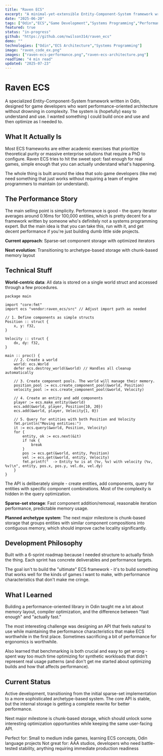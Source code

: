 ```yaml
---
title: "Raven ECS"
excerpt: "A minimal-yet-extensible Entity-Component-System framework written in Odin, optimized for solo game developers who want performance without complexity."
date: "2025-06-20"
tags: ["Odin","ECS","Game Development","Systems Programming","Performance"]
featured: true
status: "in-progress"
github: "https://github.com/nwilson314/raven_ecs"
demo: ""
technologies: ["Odin","ECS Architecture","Systems Programming"]
image: "raven_code_ex.png"
images: ["raven-ecs-performance.png","raven-ecs-architecture.png"]
readTime: "4 min read"
updated: "2025-07-23"
---
```


# Raven ECS

A specialized Entity-Component-System framework written in Odin, designed for game developers who want performance-oriented architecture without drowning in complexity. The system is (hopefully) easy to understand and use. I wanted something I could build once and use and then optimize as I needed to.

## What It Actually Is

Most ECS frameworks are either academic exercises that prioritize theoretical purity or massive enterprise solutions that require a PhD to configure. Raven ECS tries to hit the sweet spot: fast enough for real games, simple enough that you can actually understand what's happening.

The whole thing is built around the idea that solo game developers (like me) need something that just works without requiring a team of engine programmers to maintain (or understand).

## The Performance Story

The main selling point is simplicity. Performance is good - the query iterator averages around 0.16ms for 100,000 entities, which is pretty decent for a framework written by someone who's definitely not a systems programming expert. But the main idea is that you can take this, run with it, and get decent performance if you're just building dumb little side projects.

**Current approach**: Sparse-set component storage with optimized iterators

**Next evolution**: Transitioning to archetype-based storage with chunk-based memory layout

## Technical Stuff

**World-centric data**: All data is stored on a single world struct and accessed through a few procedures.

```odin
package main

import "core:fmt"
import ecs "vendor:raven_ecs/src" // Adjust import path as needed

// 1. Define components as simple structs
Position :: struct {
	x, y: f32,
}

Velocity :: struct {
	dx, dy: f32,
}

main :: proc() {
	// 2. Create a world
	world: ecs.World
	defer ecs.destroy_world(&world) // Handles all cleanup automatically

	// 3. Create component pools. The world will manage their memory.
	position_pool := ecs.create_component_pool(&world, Position)
	velocity_pool := ecs.create_component_pool(&world, Velocity)

	// 4. Create an entity and add components
	player := ecs.make_entity(&world)
	ecs.add(&world, player, Position{10, 20})
	ecs.add(&world, player, Velocity{1, 0})

	// 5. Query for entities with both Position and Velocity
	fmt.println("Moving entities:")
	it := ecs.query(&world, Position, Velocity)
	for {
		entity, ok := ecs.next(&it)
		if !ok {
			break
		}
		pos := ecs.get(&world, entity, Position)
		vel := ecs.get(&world, entity, Velocity)
		fmt.printf("  -> Entity %v is at (%v, %v) with velocity (%v, %v)\n", entity, pos.x, pos.y, vel.dx, vel.dy)
	}
}
```

The API is deliberately simple - create entities, add components, query for entities with specific component combinations. Most of the complexity is hidden in the query optimization.

**Sparse-set storage**: Fast component addition/removal, reasonable iteration performance, predictable memory usage.

**Planned archetype system**: The next major milestone is chunk-based storage that groups entities with similar component compositions into contiguous memory, which should improve cache locality significantly.

## Development Philosophy

Built with a 6-sprint roadmap because I needed structure to actually finish the thing. Each sprint has concrete deliverables and performance targets.

The goal isn't to build the "ultimate" ECS framework - it's to build something that works well for the kinds of games I want to make, with performance characteristics that don't make me cringe.

## What I Learned

Building a performance-oriented library in Odin taught me a lot about memory layout, compiler optimization, and the difference between "fast enough" and "actually fast."

The most interesting challenge was designing an API that feels natural to use while maintaining the performance characteristics that make ECS worthwhile in the first place. Sometimes sacrificing a bit of performance for ergonomics is worthwhile. 

Also learned that benchmarking is both crucial and easy to get wrong - spent way too much time optimizing for synthetic workloads that didn't represent real usage patterns (and don't get me started about optimizing builds and how that affects performance).

## Current Status

Active development, transitioning from the initial sparse-set implementation to a more sophisticated archetype-based system. The core API is stable, but the internal storage is getting a complete rewrite for better performance.

Next major milestone is chunk-based storage, which should unlock some interesting optimization opportunities while keeping the same user-facing API.

Perfect for: Small to medium indie games, learning ECS concepts, Odin language projects
Not great for: AAA studios, developers who need battle-tested stability, anything requiring immediate production readiness